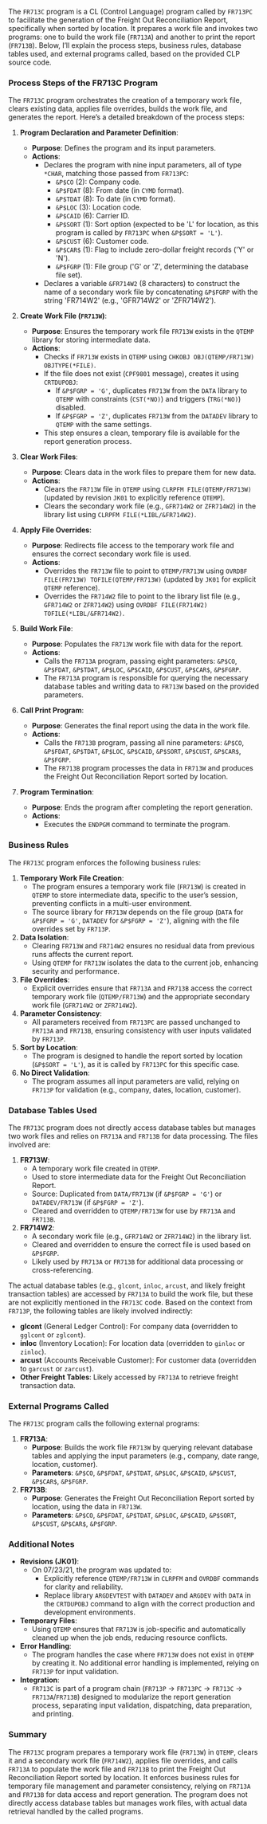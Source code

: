 The `FR713C` program is a CL (Control Language) program called by `FR713PC` to facilitate the generation of the Freight Out Reconciliation Report, specifically when sorted by location. It prepares a work file and invokes two programs: one to build the work file (`FR713A`) and another to print the report (`FR713B`). Below, I’ll explain the process steps, business rules, database tables used, and external programs called, based on the provided CLP source code.

### Process Steps of the FR713C Program

The `FR713C` program orchestrates the creation of a temporary work file, clears existing data, applies file overrides, builds the work file, and generates the report. Here’s a detailed breakdown of the process steps:

1. **Program Declaration and Parameter Definition**:
   - **Purpose**: Defines the program and its input parameters.
   - **Actions**:
     - Declares the program with nine input parameters, all of type `*CHAR`, matching those passed from `FR713PC`:
       - `&P$CO` (2): Company code.
       - `&P$FDAT` (8): From date (in `CYMD` format).
       - `&P$TDAT` (8): To date (in `CYMD` format).
       - `&P$LOC` (3): Location code.
       - `&P$CAID` (6): Carrier ID.
       - `&P$SORT` (1): Sort option (expected to be 'L' for location, as this program is called by `FR713PC` when `&P$SORT = 'L'`).
       - `&P$CUST` (6): Customer code.
       - `&P$CAR$` (1): Flag to include zero-dollar freight records ('Y' or 'N').
       - `&P$FGRP` (1): File group ('G' or 'Z', determining the database file set).
     - Declares a variable `&FR714W2` (8 characters) to construct the name of a secondary work file by concatenating `&P$FGRP` with the string 'FR714W2' (e.g., 'GFR714W2' or 'ZFR714W2').

2. **Create Work File (`FR713W`)**:
   - **Purpose**: Ensures the temporary work file `FR713W` exists in the `QTEMP` library for storing intermediate data.
   - **Actions**:
     - Checks if `FR713W` exists in `QTEMP` using `CHKOBJ OBJ(QTEMP/FR713W) OBJTYPE(*FILE)`.
     - If the file does not exist (`CPF9801` message), creates it using `CRTDUPOBJ`:
       - If `&P$FGRP = 'G'`, duplicates `FR713W` from the `DATA` library to `QTEMP` with constraints (`CST(*NO)`) and triggers (`TRG(*NO)`) disabled.
       - If `&P$FGRP = 'Z'`, duplicates `FR713W` from the `DATADEV` library to `QTEMP` with the same settings.
     - This step ensures a clean, temporary file is available for the report generation process.

3. **Clear Work Files**:
   - **Purpose**: Clears data in the work files to prepare them for new data.
   - **Actions**:
     - Clears the `FR713W` file in `QTEMP` using `CLRPFM FILE(QTEMP/FR713W)` (updated by revision `JK01` to explicitly reference `QTEMP`).
     - Clears the secondary work file (e.g., `GFR714W2` or `ZFR714W2`) in the library list using `CLRPFM FILE(*LIBL/&FR714W2)`.

4. **Apply File Overrides**:
   - **Purpose**: Redirects file access to the temporary work file and ensures the correct secondary work file is used.
   - **Actions**:
     - Overrides the `FR713W` file to point to `QTEMP/FR713W` using `OVRDBF FILE(FR713W) TOFILE(QTEMP/FR713W)` (updated by `JK01` for explicit `QTEMP` reference).
     - Overrides the `FR714W2` file to point to the library list file (e.g., `GFR714W2` or `ZFR714W2`) using `OVRDBF FILE(FR714W2) TOFILE(*LIBL/&FR714W2)`.

5. **Build Work File**:
   - **Purpose**: Populates the `FR713W` work file with data for the report.
   - **Actions**:
     - Calls the `FR713A` program, passing eight parameters: `&P$CO`, `&P$FDAT`, `&P$TDAT`, `&P$LOC`, `&P$CAID`, `&P$CUST`, `&P$CAR$`, `&P$FGRP`.
     - The `FR713A` program is responsible for querying the necessary database tables and writing data to `FR713W` based on the provided parameters.

6. **Call Print Program**:
   - **Purpose**: Generates the final report using the data in the work file.
   - **Actions**:
     - Calls the `FR713B` program, passing all nine parameters: `&P$CO`, `&P$FDAT`, `&P$TDAT`, `&P$LOC`, `&P$CAID`, `&P$SORT`, `&P$CUST`, `&P$CAR$`, `&P$FGRP`.
     - The `FR713B` program processes the data in `FR713W` and produces the Freight Out Reconciliation Report sorted by location.

7. **Program Termination**:
   - **Purpose**: Ends the program after completing the report generation.
   - **Actions**:
     - Executes the `ENDPGM` command to terminate the program.

### Business Rules

The `FR713C` program enforces the following business rules:
1. **Temporary Work File Creation**:
   - The program ensures a temporary work file (`FR713W`) is created in `QTEMP` to store intermediate data, specific to the user’s session, preventing conflicts in a multi-user environment.
   - The source library for `FR713W` depends on the file group (`DATA` for `&P$FGRP = 'G'`, `DATADEV` for `&P$FGRP = 'Z'`), aligning with the file overrides set by `FR713P`.
2. **Data Isolation**:
   - Clearing `FR713W` and `FR714W2` ensures no residual data from previous runs affects the current report.
   - Using `QTEMP` for `FR713W` isolates the data to the current job, enhancing security and performance.
3. **File Overrides**:
   - Explicit overrides ensure that `FR713A` and `FR713B` access the correct temporary work file (`QTEMP/FR713W`) and the appropriate secondary work file (`GFR714W2` or `ZFR714W2`).
4. **Parameter Consistency**:
   - All parameters received from `FR713PC` are passed unchanged to `FR713A` and `FR713B`, ensuring consistency with user inputs validated by `FR713P`.
5. **Sort by Location**:
   - The program is designed to handle the report sorted by location (`&P$SORT = 'L'`), as it is called by `FR713PC` for this specific case.
6. **No Direct Validation**:
   - The program assumes all input parameters are valid, relying on `FR713P` for validation (e.g., company, dates, location, customer).

### Database Tables Used

The `FR713C` program does not directly access database tables but manages two work files and relies on `FR713A` and `FR713B` for data processing. The files involved are:
1. **FR713W**:
   - A temporary work file created in `QTEMP`.
   - Used to store intermediate data for the Freight Out Reconciliation Report.
   - Source: Duplicated from `DATA/FR713W` (if `&P$FGRP = 'G'`) or `DATADEV/FR713W` (if `&P$FGRP = 'Z'`).
   - Cleared and overridden to `QTEMP/FR713W` for use by `FR713A` and `FR713B`.
2. **FR714W2**:
   - A secondary work file (e.g., `GFR714W2` or `ZFR714W2`) in the library list.
   - Cleared and overridden to ensure the correct file is used based on `&P$FGRP`.
   - Likely used by `FR713A` or `FR713B` for additional data processing or cross-referencing.

The actual database tables (e.g., `glcont`, `inloc`, `arcust`, and likely freight transaction tables) are accessed by `FR713A` to build the work file, but these are not explicitly mentioned in the `FR713C` code. Based on the context from `FR713P`, the following tables are likely involved indirectly:
- **glcont** (General Ledger Control): For company data (overridden to `gglcont` or `zglcont`).
- **inloc** (Inventory Location): For location data (overridden to `ginloc` or `zinloc`).
- **arcust** (Accounts Receivable Customer): For customer data (overridden to `garcust` or `zarcust`).
- **Other Freight Tables**: Likely accessed by `FR713A` to retrieve freight transaction data.

### External Programs Called

The `FR713C` program calls the following external programs:
1. **FR713A**:
   - **Purpose**: Builds the work file `FR713W` by querying relevant database tables and applying the input parameters (e.g., company, date range, location, customer).
   - **Parameters**: `&P$CO`, `&P$FDAT`, `&P$TDAT`, `&P$LOC`, `&P$CAID`, `&P$CUST`, `&P$CAR$`, `&P$FGRP`.
2. **FR713B**:
   - **Purpose**: Generates the Freight Out Reconciliation Report sorted by location, using the data in `FR713W`.
   - **Parameters**: `&P$CO`, `&P$FDAT`, `&P$TDAT`, `&P$LOC`, `&P$CAID`, `&P$SORT`, `&P$CUST`, `&P$CAR$`, `&P$FGRP`.

### Additional Notes
- **Revisions (JK01)**:
  - On 07/23/21, the program was updated to:
    - Explicitly reference `QTEMP/FR713W` in `CLRPFM` and `OVRDBF` commands for clarity and reliability.
    - Replace library `ARGDEVTEST` with `DATADEV` and `ARGDEV` with `DATA` in the `CRTDUPOBJ` command to align with the correct production and development environments.
- **Temporary Files**:
  - Using `QTEMP` ensures that `FR713W` is job-specific and automatically cleaned up when the job ends, reducing resource conflicts.
- **Error Handling**:
  - The program handles the case where `FR713W` does not exist in `QTEMP` by creating it. No additional error handling is implemented, relying on `FR713P` for input validation.
- **Integration**:
  - `FR713C` is part of a program chain (`FR713P` → `FR713PC` → `FR713C` → `FR713A`/`FR713B`) designed to modularize the report generation process, separating input validation, dispatching, data preparation, and printing.

### Summary

The `FR713C` program prepares a temporary work file (`FR713W`) in `QTEMP`, clears it and a secondary work file (`FR714W2`), applies file overrides, and calls `FR713A` to populate the work file and `FR713B` to print the Freight Out Reconciliation Report sorted by location. It enforces business rules for temporary file management and parameter consistency, relying on `FR713A` and `FR713B` for data access and report generation. The program does not directly access database tables but manages work files, with actual data retrieval handled by the called programs.